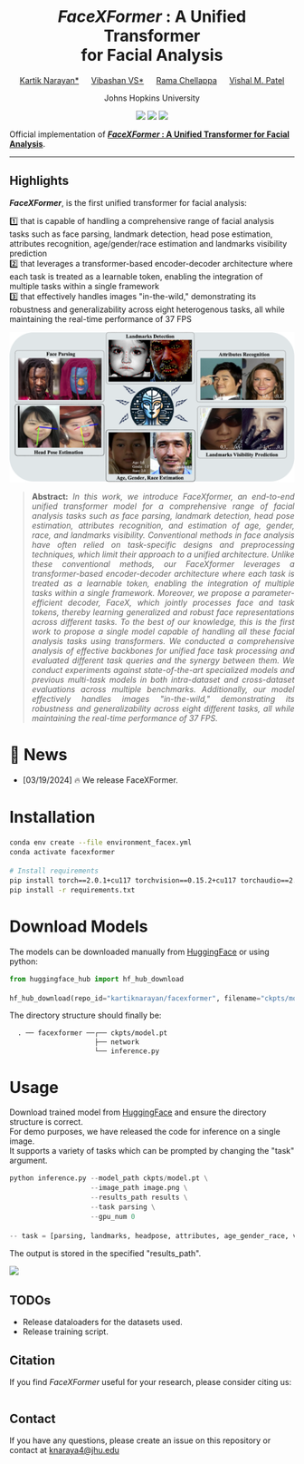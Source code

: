 <div align="center">

# _FaceXFormer_ : A Unified Transformer <br> for Facial Analysis

[Kartik Narayan*](https://kartik-3004.github.io/portfolio/) &emsp; [Vibashan VS*](https://vibashan.github.io) &emsp; [Rama Chellappa](https://engineering.jhu.edu/faculty/rama-chellappa/) &emsp; [Vishal M. Patel](https://engineering.jhu.edu/faculty/vishal-patel/)  

Johns Hopkins University

<a href='https://kartik-3004.github.io/facexformer_web/'><img src='https://img.shields.io/badge/Project-Page-blue'></a>
<a href='https://arxiv.org/abs/2403.12960'><img src='https://img.shields.io/badge/Paper-arXiv-red'></a>
<a href='https://huggingface.co/kartiknarayan/facexformer'><img src='https://img.shields.io/badge/%F0%9F%A4%97%20Hugging%20Face-Model-orange'></a>

</div>

Official implementation of **[_FaceXFormer_ : A Unified Transformer for Facial Analysis](https://kartik-3004.github.io/facexformer_web/)**.
<hr />

## Highlights

**_FaceXFormer_**, is the first unified transformer for facial analysis:

1️⃣ that is capable of handling a comprehensive range of facial analysis tasks such as face parsing, landmark detection, head pose estimation, attributes recognition, age/gender/race estimation and landmarks visibility prediction<br>
2️⃣ that leverages a transformer-based encoder-decoder architecture where each task is treated as a learnable token, enabling the integration of multiple tasks within a single framework<br>
3️⃣ that effectively handles images "in-the-wild," demonstrating its robustness and generalizability across eight heterogenous tasks, all while maintaining the real-time performance of 37 FPS<br>

<img src='assets/intro_viz.png'>

> **<p align="justify"> Abstract:** *In this work, we introduce FaceXformer, an end-to-end unified transformer
> model for a comprehensive range of facial analysis tasks such as face parsing, landmark detection,
> head pose estimation, attributes recognition, and estimation of age, gender, race, and landmarks visibility.
> Conventional methods in face analysis have often relied on task-specific designs and preprocessing techniques,
> which limit their approach to a unified architecture. Unlike these conventional methods, our FaceXformer
> leverages a transformer-based encoder-decoder architecture where each task is treated as a learnable token,
> enabling the integration of multiple tasks within a single framework. Moreover, we propose a parameter-efficient
> decoder, FaceX, which jointly processes face and task tokens, thereby learning generalized and robust face
> representations across different tasks. To the best of our knowledge, this is the first work to propose a
> single model capable of handling all these facial analysis tasks using transformers.  We conducted a
> comprehensive analysis of effective backbones for unified face task processing and evaluated different task
> queries and the synergy between them. We conduct experiments against state-of-the-art specialized models and
> previous multi-task models in both intra-dataset and cross-dataset evaluations across multiple benchmarks.
> Additionally, our model effectively handles images "in-the-wild," demonstrating its robustness and generalizability
> across eight different tasks, all while maintaining the real-time performance of 37 FPS.* </p>

# :rocket: News
- [03/19/2024] 🔥 We release FaceXFormer.

# Installation
```bash
conda env create --file environment_facex.yml
conda activate facexformer

# Install requirements
pip install torch==2.0.1+cu117 torchvision==0.15.2+cu117 torchaudio==2.0.2+cu117 --extra-index-url https://download.pytorch.org/whl/cu117
pip install -r requirements.txt
```
# Download Models
The models can be downloaded manually from [HuggingFace](https://huggingface.co/kartiknarayan/facexformer) or using python:
```python
from huggingface_hub import hf_hub_download

hf_hub_download(repo_id="kartiknarayan/facexformer", filename="ckpts/model.pt", local_dir="./")
```
The directory structure should finally be:

```
  . ── facexformer ──┌── ckpts/model.pt
                     ├── network
                     └── inference.py                    
```
# Usage

Download trained model from [HuggingFace](https://huggingface.co/kartiknarayan/facexformer) and ensure the directory structure is correct.<br>
For demo purposes, we have released the code for inference on a single image.<br>
It supports a variety of tasks which can be prompted by changing the "task" argument. 

```python
python inference.py --model_path ckpts/model.pt \
                    --image_path image.png \
                    --results_path results \
                    --task parsing \
                    --gpu_num 0

-- task = [parsing, landmarks, headpose, attributes, age_gender_race, visibility]
```
The output is stored in the specified "results_path".

<img src='assets/viz_inthewild.png'>

## TODOs
- Release dataloaders for the datasets used.
- Release training script.

## Citation
If you find _FaceXFormer_ useful for your research, please consider citing us:

```bibtex
```
## Contact
If you have any questions, please create an issue on this repository or contact at knaraya4@jhu.edu
